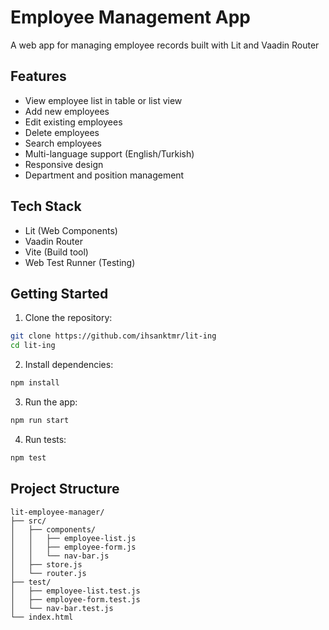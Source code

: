 # Employee Management App

A web app for managing employee records built with Lit and Vaadin Router

## Features

- View employee list in table or list view
- Add new employees
- Edit existing employees
- Delete employees
- Search employees
- Multi-language support (English/Turkish)
- Responsive design
- Department and position management

## Tech Stack

- Lit (Web Components)
- Vaadin Router
- Vite (Build tool)
- Web Test Runner (Testing)

## Getting Started

1. Clone the repository:

```bash
git clone https://github.com/ihsanktmr/lit-ing
cd lit-ing
```

2. Install dependencies:

```bash
npm install
```

3. Run the app:

```bash
npm run start
```

4. Run tests:

```bash
npm test
```

## Project Structure

```
lit-employee-manager/
├── src/
│   ├── components/
│   │   ├── employee-list.js
│   │   ├── employee-form.js
│   │   └── nav-bar.js
│   ├── store.js
│   └── router.js
├── test/
│   ├── employee-list.test.js
│   ├── employee-form.test.js
│   └── nav-bar.test.js
└── index.html
```
